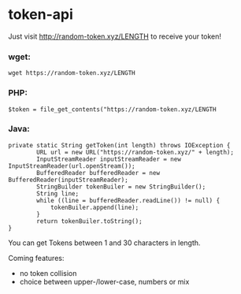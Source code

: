 # token-api

Just visit http://random-token.xyz/LENGTH to receive your token!

### wget: ###
`wget https://random-token.xyz/LENGTH`
### PHP: ###
`$token = file_get_contents("https://random-token.xyz/LENGTH`
### Java: ###
```
private static String getToken(int length) throws IOException {
        URL url = new URL("https://random-token.xyz/" + length);
        InputStreamReader inputStreamReader = new InputStreamReader(url.openStream());
        BufferedReader bufferedReader = new BufferedReader(inputStreamReader);
        StringBuilder tokenBuiler = new StringBuilder();
        String line;
        while ((line = bufferedReader.readLine()) != null) {
            tokenBuiler.append(line);
        }
        return tokenBuiler.toString();
}
```

You can get Tokens between 1 and 30 characters in length.




Coming features:
  - no token collision
  - choice between upper-/lower-case, numbers or mix
